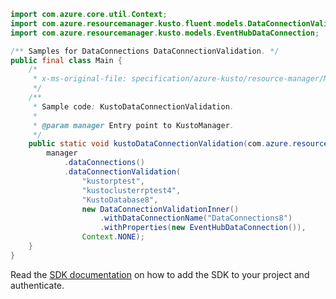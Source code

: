 ```java
import com.azure.core.util.Context;
import com.azure.resourcemanager.kusto.fluent.models.DataConnectionValidationInner;
import com.azure.resourcemanager.kusto.models.EventHubDataConnection;

/** Samples for DataConnections DataConnectionValidation. */
public final class Main {
    /*
     * x-ms-original-file: specification/azure-kusto/resource-manager/Microsoft.Kusto/stable/2021-08-27/examples/KustoDataConnectionValidationAsync.json
     */
    /**
     * Sample code: KustoDataConnectionValidation.
     *
     * @param manager Entry point to KustoManager.
     */
    public static void kustoDataConnectionValidation(com.azure.resourcemanager.kusto.KustoManager manager) {
        manager
            .dataConnections()
            .dataConnectionValidation(
                "kustorptest",
                "kustoclusterrptest4",
                "KustoDatabase8",
                new DataConnectionValidationInner()
                    .withDataConnectionName("DataConnections8")
                    .withProperties(new EventHubDataConnection()),
                Context.NONE);
    }
}
```

Read the [SDK documentation](https://github.com/Azure/azure-sdk-for-java/blob/azure-resourcemanager-kusto_1.0.0-beta.3/sdk/kusto/azure-resourcemanager-kusto/README.md) on how to add the SDK to your project and authenticate.
